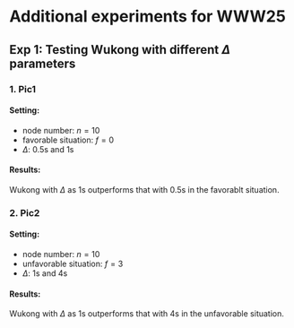 # Additional experiments for WWW25

## Exp 1: Testing Wukong with different $\Delta$ parameters

### 1. Pic1

#### Setting:

- node number: $n=10$
- favorable situation: $f=0$
- $\Delta$: 0.5s and 1s

#### Results:

Wukong with $\Delta$ as 1s outperforms that with 0.5s in the favorablt situation.

### 2. Pic2

#### Setting:

- node number: $n=10$
- unfavorable situation: $f=3$
- $\Delta$: 1s and 4s

#### Results:

Wukong with $\Delta$ as 1s outperforms that with 4s in the unfavorable situation.
